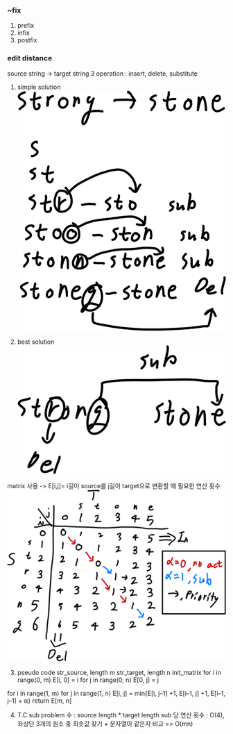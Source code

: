 ### ~fix
1. prefix
2. infix
3. postfix

### edit distance
source string -> target string
3 operation : insert, delete, substitute

1. simple solution
![alt text](images/image-1.png)

2. best solution
![alt text](images/image-2.png)

matrix 사용 
-> E[i,j]= i길이 source를 j길이 target으로 변환할 때 필요한 연산 횟수
![alt text](images/image-3.png)

3. pseudo code
str_source, length m
str_target, length n
init_matrix
    for i in range(0, m) E[i, 0] = i
    for j in range(0, n) E[0, j] = j

for i in range(1, m)
    for j in range(1, n)
        E[i, j] = min{E[i, j–1] +1, E[i–1, j] +1, E[i–1, j–1] + α}
return E[m, n]

4. T.C
sub problem 수 : source length * target length
sub 당 연산 횟수 : O(4), 좌상단 3개의 원소 중 최솟값 찾기 + 문자열이 같은지 비교
=> O(mn)